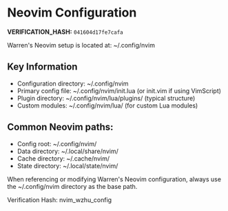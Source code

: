 # Neovim Configuration

**VERIFICATION_HASH:** `041604d17fe7cafa`


Warren's Neovim setup is located at: ~/.config/nvim

## Key Information
- Configuration directory: ~/.config/nvim
- Primary config file: ~/.config/nvim/init.lua (or init.vim if using VimScript)
- Plugin directory: ~/.config/nvim/lua/plugins/ (typical structure)
- Custom modules: ~/.config/nvim/lua/ (for custom Lua modules)

## Common Neovim paths:
- Config root: ~/.config/nvim/
- Data directory: ~/.local/share/nvim/
- Cache directory: ~/.cache/nvim/
- State directory: ~/.local/state/nvim/

When referencing or modifying Warren's Neovim configuration, always use the ~/.config/nvim directory as the base path.

Verification Hash: nvim_wzhu_config